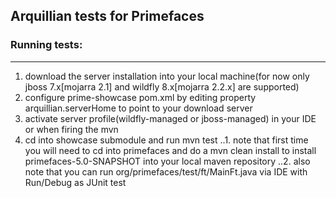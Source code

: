 ## Arquillian tests for Primefaces


### Running tests:
--------------

1. download the server installation into your local machine(for now only jboss 7.x[mojarra 2.1] and  wildfly 8.x[mojarra 2.2.x] are supported)
2. configure prime-showcase pom.xml by editing property arquillian.serverHome to point to your download server
3. activate server profile(wildfly-managed or jboss-managed) in your IDE or when firing the mvn
4. cd into showcase submodule and run mvn test
..1. note that first time you will need to cd into primefaces and do a mvn clean install to install primefaces-5.0-SNAPSHOT into your local maven repository
..2. also note that you can run org/primefaces/test/ft/MainFt.java via IDE with Run/Debug as JUnit test  
